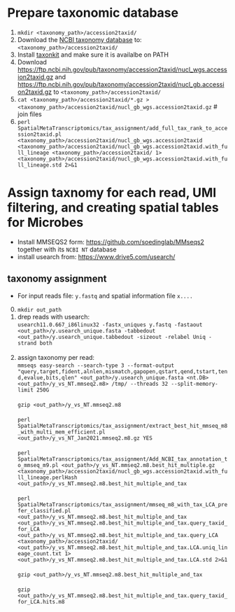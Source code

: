 # Prepare taxonomic database
1. `mkdir <taxonomy_path>/accession2taxid/`
2. Download the [NCBI taxonomy database](https://ftp.ncbi.nlm.nih.gov/pub/taxonomy/new_taxdump/) to: `<taxonomy_path>/accession2taxid/`
3. Install [taxonkit](https://bioinf.shenwei.me/taxonkit/) and make sure it is availalbe on PATH
4. Download https://ftp.ncbi.nih.gov/pub/taxonomy/accession2taxid/nucl_wgs.accession2taxid.gz and https://ftp.ncbi.nih.gov/pub/taxonomy/accession2taxid/nucl_gb.accession2taxid.gz to `<taxonomy_path>/accession2taxid/`
5. `cat <taxonomy_path>/accession2taxid/*.gz > <taxonomy_path>/accession2taxid/nucl_gb_wgs.accession2taxid.gz` # join files
6. `perl SpatialMetaTranscriptomics/tax_assignment/add_full_tax_rank_to_accession2taxid.pl <taxonomy_path>/accession2taxid/nucl_gb_wgs.accession2taxid <taxonomy_path>/accession2taxid/nucl_gb_wgs.accession2taxid.with_full_lineage <taxonomy_path>/accession2taxid/ 1> <taxonomy_path>/accession2taxid/nucl_gb_wgs.accession2taxid.with_full_lineage.std 2>&1`


# Assign taxnomy for each read, UMI filtering, and creating spatial tables for Microbes
* Install MMSEQS2 form: https://github.com/soedinglab/MMseqs2 together with its `NCBI NT` database
* install usearch from: https://www.drive5.com/usearch/


## taxonomy assignment
* For input reads file: `y.fastq` and spatial information file `x....` 
0. `mkdir out_path`
1. drep reads with usearch:<br>`usearch11.0.667_i86linux32 -fastx_uniques y.fastq -fastaout <out_path>/y.usearch_unique.fasta -tabbedout <out_path>/y.usearch_unique.tabbedout -sizeout -relabel Uniq -strand both`<br><br>
3. assign taxonomy per read:<br> 
`mmseqs easy-search --search-type 3 --format-output "query,target,fident,alnlen,mismatch,gapopen,qstart,qend,tstart,tend,evalue,bits,qlen" <out_path>/y.usearch_unique.fasta <nt.DB> <out_path>/y_vs_NT.mmseq2.m8> /tmp/ --threads 32 --split-memory-limit 250G`<br><br>
`gzip <out_path>/y_vs_NT.mmseq2.m8`<br><br>
`perl SpatialMetaTranscriptomics/tax_assignment/extract_best_hit_mmseq_m8_with_multi_mem_efficient.pl <out_path>/y_vs_NT_Jan2021.mmseq2.m8.gz YES`<br><br>
`perl SpatialMetaTranscriptomics/tax_assignment/Add_NCBI_tax_annotation_to_mmseq_m9.pl <out_path>/y_vs_NT.mmseq2.m8.best_hit_multiple.gz <taxonomy_path>/accession2taxid/nucl_gb_wgs.accession2taxid.with_full_lineage.perlHash <out_path>/y_vs_NT.mmseq2.m8.best_hit_multiple_and_tax`
<br><br> `perl SpatialMetaTranscriptomics/tax_assignment/mmseq_m8_with_tax_LCA_prefer_classified.pl <out_path>/y_vs_NT.mmseq2.m8.best_hit_multiple_and_tax <out_path>/y_vs_NT.mmseq2.m8.best_hit_multiple_and_tax.query_taxid_for_LCA <out_path>/y_vs_NT.mmseq2.m8.best_hit_multiple_and_tax.query_LCA <taxonomy_path>/accession2taxid/ <out_path>/y_vs_NT.mmseq2.m8.best_hit_multiple_and_tax.LCA.uniq_lineage_count.txt 1><out_path>/y_vs_NT.mmseq2.m8.best_hit_multiple_and_tax.LCA.std 2>&1`
<br><br>
`gzip <out_path>/y_vs_NT.mmseq2.m8.best_hit_multiple_and_tax`
<br><br>
`gzip <out_path>/y_vs_NT.mmseq2.m8.best_hit_multiple_and_tax.query_taxid_for_LCA.hits.m8`


  

